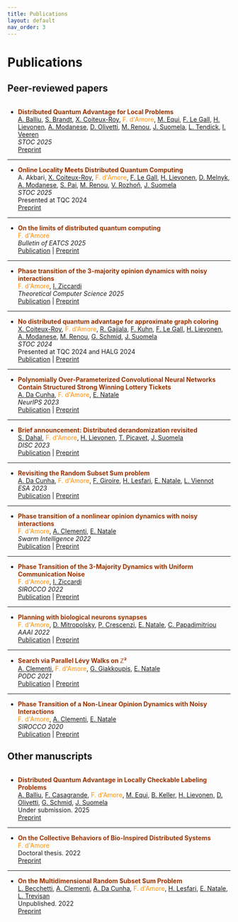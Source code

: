 ```yaml
---
title: Publications
layout: default
nav_order: 3
---
```

# Publications

## Peer-reviewed papers

<div style="margin-bottom: 2rem;"></div>


- **<span style="color:#993300">Distributed Quantum Advantage for Local Problems</span>**  
[A. Balliu](https://alkida.net/), [S. Brandt](https://scbrandt.github.io/), [X. Coiteux-Roy](https://scholar.google.com/citations?user=FVy9CeAAAAAJ&hl=fr), <span style="color:darkorange">F. d'Amore</span>, [M. Equi](https://massimoequi.github.io/), [F. Le Gall](http://www.francoislegall.com/), [H. Lievonen](https://henriklievonen.fi/), [A. Modanese](https://augusto.modanese.net/), [D. Olivetti](https://olidennis.github.io/), [M. Renou](https://marcolivierrenou.com/), [J. Suomela](https://jukkasuomela.fi/), [L. Tendick](https://scholar.google.com/citations?user=oRsE2swAAAAJ&hl=de), [I. Veeren](https://scholar.google.com/citations?user=FBf6xssAAAAJ&hl=en)  
*STOC 2025*  
[Preprint](https://arxiv.org/abs/2411.03240)

 --- 

- **<span style="color:#993300">Online Locality Meets Distributed Quantum Computing</span>**  
A. Akbari, [X. Coiteux-Roy](https://scholar.google.com/citations?user=FVy9CeAAAAAJ&hl=fr), <span style="color:darkorange">F. d'Amore</span>, [F. Le Gall](http://www.francoislegall.com/), [H. Lievonen](https://henriklievonen.fi/), [D. Melnyk](https://darya-melnyk.github.io/), [A. Modanese](https://augusto.modanese.net/), [S. Pai](https://shreyaspai.com/), [M. Renou](https://marcolivierrenou.com/), [V. Rozhoň](https://n.ethz.ch/~rozhonv/), [J. Suomela](https://jukkasuomela.fi/)  
*STOC 2025*  
Presented at TQC 2024  
[Preprint](https://arxiv.org/abs/2403.01903)

 --- 

- **<span style="color:#993300">On the limits of distributed quantum computing</span>**  
<span style="color:darkorange">F. d'Amore</span>  
*Bulletin of EATCS 2025*  
[Publication](http://bulletin.eatcs.org/index.php/beatcs/article/view/829) | [Preprint](https://arxiv.org/abs/2503.11394)

 --- 

- **<span style="color:#993300">Phase transition of the 3-majority opinion dynamics with noisy interactions</span>**  
<span style="color:darkorange">F. d'Amore</span>, [I. Ziccardi](https://sites.google.com/view/isabellaziccardi/)  
*Theoretical Computer Science 2025*  
[Publication](https://www.sciencedirect.com/science/article/pii/S0304397524006479) | [Preprint](https://arxiv.org/abs/2112.03543)

 --- 

- **<span style="color:#993300">No distributed quantum advantage for approximate graph coloring</span>**  
[X. Coiteux-Roy](https://scholar.google.com/citations?user=FVy9CeAAAAAJ&hl=fr), <span style="color:darkorange">F. d'Amore</span>, [R. Gajjala](https://sites.google.com/view/rishikeshg), [F. Kuhn](https://ac.informatik.uni-freiburg.de/kuhn/), [F. Le Gall](http://www.francoislegall.com/), [H. Lievonen](https://henriklievonen.fi/), [A. Modanese](https://augusto.modanese.net/), [M. Renou](https://marcolivierrenou.com/), [G. Schmid](https://ac.informatik.uni-freiburg.de/schmid/), [J. Suomela](https://jukkasuomela.fi/)  
*STOC 2024*  
Presented at TQC 2024 and HALG 2024  
[Publication](https://dl.acm.org/doi/10.1145/3618260.3649679) | [Preprint](https://arxiv.org/abs/2307.09444)

 --- 

- **<span style="color:#993300">Polynomially Over-Parameterized Convolutional Neural Networks Contain Structured Strong Winning Lottery Tickets</span>**  
[A. Da Cunha](https://arthurwalraven.github.io/), <span style="color:darkorange">F. d'Amore</span>, [E. Natale](https://natema.github.io/ema-webpage/)  
*NeurIPS 2023*  
[Publication](https://papers.nips.cc/paper_files/paper/2023/hash/525338e0d98401a62950bc7c454eb83d-Abstract-Conference.html) | [Preprint](https://arxiv.org/abs/2311.09858)

 --- 

- **<span style="color:#993300">Brief announcement: Distributed derandomization revisited</span>**  
[S. Dahal](https://fi.linkedin.com/in/sameep-dahal-27a222160), <span style="color:darkorange">F. d'Amore</span>, [H. Lievonen](https://henriklievonen.fi/), [T. Picavet](https://www.timothepicavet.fr/), [J. Suomela](https://jukkasuomela.fi/)  
*DISC 2023*  
[Publication](https://drops.dagstuhl.de/opus/volltexte/2023/19166/) | [Preprint](https://arxiv.org/abs/2305.07351)

 --- 

- **<span style="color:#993300">Revisiting the Random Subset Sum problem</span>**  
[A. Da Cunha](https://arthurwalraven.github.io/), <span style="color:darkorange">F. d'Amore</span>, [F. Giroire](https://www-sop.inria.fr/members/Frederic.Giroire/), [H. Lesfari](https://scholar.google.com/citations?user=c8rrRQoAAAAJ&hl=en), [E. Natale](https://natema.github.io/ema-webpage/), [L. Viennot](https://who.rocq.inria.fr/Laurent.Viennot/)  
*ESA 2023*  
[Publication](https://drops.dagstuhl.de/opus/volltexte/2023/18690/) | [Preprint](https://arxiv.org/abs/2204.13929)

 --- 

- **<span style="color:#993300">Phase transition of a nonlinear opinion dynamics with noisy interactions</span>**  
<span style="color:darkorange">F. d'Amore</span>, [A. Clementi](https://www.mat.uniroma2.it/~clementi/), [E. Natale](https://natema.github.io/ema-webpage/)  
*Swarm Intelligence 2022*  
[Publication](https://link.springer.com/article/10.1007/s11721-022-00217-w) | [Preprint](https://arxiv.org/abs/2005.07423)

 --- 

- **<span style="color:#993300">Phase Transition of the 3-Majority Dynamics with Uniform Communication Noise</span>**  
<span style="color:darkorange">F. d'Amore</span>, [I. Ziccardi](https://sites.google.com/view/isabellaziccardi/)  
*SIROCCO 2022*  
[Publication](https://link.springer.com/chapter/10.1007/978-3-031-09993-9_6) | [Preprint](https://arxiv.org/abs/2112.03543)

 --- 

- **<span style="color:#993300">Planning with biological neurons synapses</span>**  
<span style="color:darkorange">F. d'Amore</span>, [D. Mitropolsky](https://dmitropolsky.github.io/), [P. Crescenzi](https://www.pilucrescenzi.it/), [E. Natale](https://natema.github.io/ema-webpage/), [C. Papadimitriou](https://www.engineering.columbia.edu/faculty/christos-papadimitriou)  
*AAAI 2022*  
[Publication](https://ojs.aaai.org/index.php/AAAI/article/view/19875) | [Preprint](https://arxiv.org/abs/2112.08186)

 --- 

- **<span style="color:#993300">Search via Parallel Lévy Walks on &#8484;&#x00B2;</span>**  
[A. Clementi](https://www.mat.uniroma2.it/~clementi/), <span style="color:darkorange">F. d'Amore</span>, [G. Giakkoupis](https://sites.google.com/site/ggiakk/home), [E. Natale](https://natema.github.io/ema-webpage/)  
*PODC 2021*  
[Publication](https://dl.acm.org/doi/10.1145/3465084.3467921) | [Preprint](https://arxiv.org/abs/2004.01562)

 --- 

- **<span style="color:#993300">Phase Transition of a Non-Linear Opinion Dynamics with Noisy Interactions</span>**  
<span style="color:darkorange">F. d'Amore</span>, [A. Clementi](https://www.mat.uniroma2.it/~clementi/), [E. Natale](https://natema.github.io/ema-webpage/)  
*SIROCCO 2020*  
[Publication](https://link.springer.com/chapter/10.1007/978-3-030-54921-3_15) | [Preprint](https://arxiv.org/abs/2005.07423)


## Other manuscripts

<div style="margin-bottom: 2rem;"></div>


- **<span style="color:#993300">Distributed Quantum Advantage in Locally Checkable Labeling Problems</span>**  
[A. Balliu](https://alkida.net/), [F. Casagrande](https://www.gssi.it/people/students/students-computer-science/item/24583-casagrande-filippo), <span style="color:darkorange">F. d'Amore</span>, [M. Equi](https://massimoequi.github.io/), [B. Keller](https://users.aalto.fi/~kellerb1/), [H. Lievonen](https://henriklievonen.fi/), [D. Olivetti](https://olidennis.github.io/), [G. Schmid](https://ac.informatik.uni-freiburg.de/schmid/), [J. Suomela](https://jukkasuomela.fi/)  
Under submission. 2025   
[Preprint](https://arxiv.org/abs/2504.05191)

 --- 

- **<span style="color:#993300">On the Collective Behaviors of Bio-Inspired Distributed Systems</span>**  
<span style="color:darkorange">F. d'Amore</span>  
Doctoral thesis. 2022   
[Preprint](https://cnrs.hal.science/tel-03906167/)

 --- 

- **<span style="color:#993300">On the Multidimensional Random Subset Sum Problem</span>**  
[L. Becchetti](https://www.diag.uniroma1.it/~becchett/), [A. Clementi](https://www.mat.uniroma2.it/~clementi/), [A. Da Cunha](https://arthurwalraven.github.io/), <span style="color:darkorange">F. d'Amore</span>, [H. Lesfari](https://scholar.google.com/citations?user=c8rrRQoAAAAJ&hl=en), [E. Natale](https://natema.github.io/ema-webpage/), [L. Trevisan](https://lucatrevisan.github.io/)  
Unpublished. 2022   
[Preprint](https://arxiv.org/abs/2207.13944)
